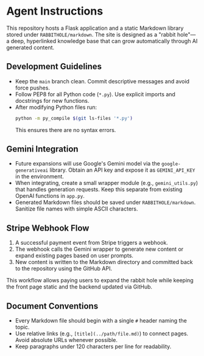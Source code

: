 # Agent Instructions

This repository hosts a Flask application and a static Markdown library stored under `RABBITHOLE/markdown`. The site is designed as a "rabbit hole"—a deep, hyperlinked knowledge base that can grow automatically through AI generated content.

## Development Guidelines

- Keep the `main` branch clean. Commit descriptive messages and avoid force pushes.
- Follow PEP8 for all Python code (`*.py`). Use explicit imports and docstrings for new functions.
- After modifying Python files run:
  ```bash
  python -m py_compile $(git ls-files '*.py')
  ```
  This ensures there are no syntax errors.

## Gemini Integration

- Future expansions will use Google's Gemini model via the `google-generativeai` library. Obtain an API key and expose it as `GEMINI_API_KEY` in the environment.
- When integrating, create a small wrapper module (e.g., `gemini_utils.py`) that handles generation requests. Keep this separate from existing OpenAI functions in `app.py`.
- Generated Markdown files should be saved under `RABBITHOLE/markdown`. Sanitize file names with simple ASCII characters.

## Stripe Webhook Flow

1. A successful payment event from Stripe triggers a webhook.
2. The webhook calls the Gemini wrapper to generate new content or expand existing pages based on user prompts.
3. New content is written to the Markdown directory and committed back to the repository using the GitHub API.

This workflow allows paying users to expand the rabbit hole while keeping the front page static and the backend updated via GitHub.

## Document Conventions

- Every Markdown file should begin with a single `#` header naming the topic.
- Use relative links (e.g., `[title](../path/file.md)`) to connect pages. Avoid absolute URLs whenever possible.
- Keep paragraphs under 120 characters per line for readability.

